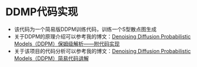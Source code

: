 # DDMP代码实现
- 该代码为一个简易版DDPM训练代码，训练一个S型散点图生成
- 关于DDPM的原理介绍可以参考我的博文：[Denoising Diffusion Probabilistic Models（DDPM）保姆级解析——附代码实现](https://blog.csdn.net/qq_38683460/article/details/140738695?spm=1001.2014.3001.5501)
- 关于该项目的代码分析可以参考我的博文：[Denoising Diffusion Probabilistic Models（DDPM）简易代码讲解](https://editor.csdn.net/md/?articleId=140779390)
